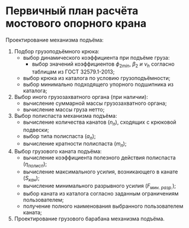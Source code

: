 # Первичный план расчёта мостового опорного крана

Проектирование механизма подъёма:

1. Подбор грузоподъёмного крюка:
    * выбор динамического коэффициента при подъёме груза:
        * выбор значений коэффициентов $\phi_{2min},\ \beta_2\ и\ \nu_h$ согласно таблицам из ГОСТ 32579.1-2013;
    * выбор крюка из каталога по условию грузоподъёмности;
    * выбор минимально подходящего упорного подшипника из каталога;
2. Выбор иного грузозахватного органа (при наличии):
    * вычисление суммарной массы грузозахватного органа;
    * вычисление массы груза нетто;
3. Выбор полиспаста механизма подъёма:
    * вычисление количества канатов ($n_п$), сходящих с крюковой подвески;
    * выбор типа полиспаста ($a_п$);
    * вычисление кратности полиспаста ($m_п$);
4. Выбор грузового каната подъёма:
    * вычисление коэффициента полезного действия полиспаста ($\eta_{полисп}$);
    * вычисление максимального усилия, возникающего в канате ($S_{кан}$);
    * вычисление минимального разрывного усилия ($F_{мин.\ разр.}$);
    * выбор каната из каталога согласно заданным ограничениям пользователем;
    * получение полного наименования выбранного пользователем каната;
5. Проектирование грузового барабана механизма подъёма.
